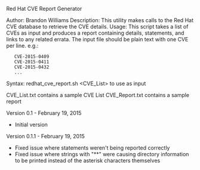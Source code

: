Red Hat CVE Report Generator

Author: Brandon Williams
Description: This utility makes calls to the Red Hat CVE database to retrieve the CVE details.
Usage: This script takes a list of CVEs as input and produces a report containing details, statements, and links to any related errata.
       The input file should be plain text with one CVE per line. e.g.:

       CVE-2015-0409
       CVE-2015-0411
       CVE-2015-0432
       ...

Syntax: redhat_cve_report.sh <CVE_List> to use as input

CVE_List.txt contains a sample CVE List
CVE_Report.txt contains a sample report

Version 0.1 - February 19, 2015
- Initial version

Version 0.1.1 - February 19, 2015
- Fixed issue where statements weren't being reported correctly
- Fixed issue where strings with "**" were causing directory information to be printed instead of the asterisk characters themselves
